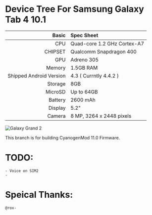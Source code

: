 Device Tree For Samsung Galaxy Tab 4 10.1
===================================== 

Basic   | Spec Sheet
-------:|:-------------------------
CPU     | Quad-core 1.2 GHz Cortex-A7
CHIPSET | Qualcomm Snapdragon 400
GPU     | Adreno 305
Memory  | 1.5GB RAM
Shipped Android Version | 4.3 ( Currntly 4.4.2 )
Storage | 8GB
MicroSD | Up to 64GB
Battery | 2600 mAh
Display | 5.2"
Camera  | 8 MP, 3264 x 2448 pixels


![Galaxy Grand 2](http://cdn1.xda-developers.com/devdb/deviceForum/screenshots/2820/20140223T030741.jpg "Galaxy Grand 2")

This branch is for building CyanogenMod 11.0 Firmware.

TODO:
=======

	- Voice on SIM2
	- 
Speical Thanks:
===============
	@rox-
